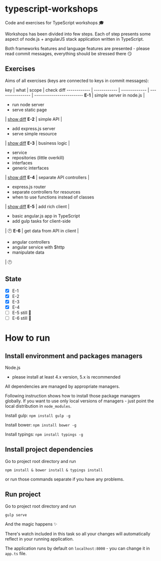 # typescript-workshops
Code and exercises for TypeScript workshops :mortar_board:

Workshops has been divided into few steps.
Each of step presents some aspect of node.js + angularJS stack application written in TypeScript. 

Both frameworks features and language features are presented - please read commit messages, everything should be stressed there :smirk:

## Exercises
Aims of all exercises (keys are connected to keys in commit messages):

key | what | scope | check diff
------------ | ------------ | ------------- | ---------------- | -------------------------
**E-1** | simple server in node.js | <ul> <li>run node server</li><li>serve static page</li> </ul> | [show diff](http://github.com/michalczukm/typescript-workshops/compare/d2cd1c709b9748902b8e94a502e0e48573c08a0b...76f501f6021cfd535506ceb42b143a89361bb13b)
**E-2** | simple API | <ul> <li>add express.js server</li><li>serve simple resource</li> </ul> | [show diff](http://github.com/michalczukm/typescript-workshops/compare/76f501f6021cfd535506ceb42b143a89361bb13b...3b1efdfdf57f42ad2987e84bf0ced6a32994c796)
**E-3** | business logic | <ul> <li>service</li><li>repositories (little overkill)</li><li>interfaces</li><li>generic interfaces</li></ul> | [show diff](http://github.com/michalczukm/typescript-workshops/compare/3b1efdfdf57f42ad2987e84bf0ced6a32994c796...264754a657b0562d0a0fa3248600e0a0680e86e3)
**E-4** | separate API controllers | <ul> <li>express.js router</li><li>separate controllers for resources</li><li>when to use functions instead of classes</li></ul> | [show diff](http://github.com/michalczukm/typescript-workshops/compare/a43939ca639001715fdda2562d37b75d3dc17cc0...252458e54adf71073b9901e56f631f0164a7e199)
**E-5** | add rich client | <ul> <li>basic angular.js app in TypeScript</li><li>add gulp tasks for client-side</li></ul> | :clock1:
**E-6** | get data from API in client | <ul> <li>angular controllers</li><li>angular service with $http</li><li>manipulate data</li></ul> | :clock1:

## State
- [x] E-1
- [x] E-2
- [x] E-3
- [x] E-4
- [ ] E-5 still :construction:
- [ ] E-6 still :construction:

# How to run
## Install environment and packages managers
Node.js
* please install at least 4.x version, 5.x is recommended

All dependencies are managed by appropriate managers. 

Following instruction shows how to install those package managers globally. If you want to use only local versions of managers - just point the local distribution in `node_modules`.

Install gulp: `npm install gulp -g`

Install bower: `npm install bower -g`

Install typings: `npm install typings -g`

## Install project dependencies
Go to project root directory and run
```
npm install & bower install & typings install
```

or run those commands separate if you have any problems.

## Run project
Go to project root directory and run
```
gulp serve
```
And the magic happens :sparkles:

There's watch included in this task so all your changes will automatically reflect in your running application.

The application runs by default on `localhost:8000` - you can change it in `app.ts` file.